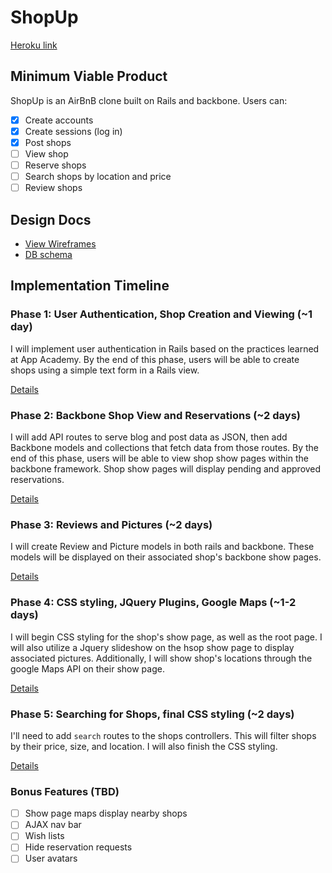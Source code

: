 # ShopUp

[Heroku link][heroku]

[heroku]: http://shopup4444.herokuapp.com

## Minimum Viable Product
ShopUp is an AirBnB clone built on Rails and backbone. Users can:

- [x] Create accounts
- [x] Create sessions (log in)
- [x] Post shops
- [ ] View shop
- [ ] Reserve shops
- [ ] Search shops by location and price
- [ ] Review shops

## Design Docs
* [View Wireframes][views]
* [DB schema][schema]

[views]: ./docs/views.md
[schema]: ./docs/schema.md

## Implementation Timeline

### Phase 1: User Authentication, Shop Creation and Viewing (~1 day)
I will implement user authentication in Rails based on the practices learned at
App Academy. By the end of this phase, users will be able to create shops using
a simple text form in a Rails view.

[Details][phase-one]

### Phase 2: Backbone Shop View and Reservations (~2 days)
I will add API routes to serve blog and post data as JSON, then add Backbone
models and collections that fetch data from those routes. By the end of this
phase, users will be able to view shop show pages within the backbone framework.
Shop show pages will display pending and approved reservations.

[Details][phase-two]

### Phase 3: Reviews and Pictures (~2 days)
I will create Review and Picture models in both rails and backbone. These models
will be displayed on their associated shop's backbone show pages.

[Details][phase-three]

### Phase 4: CSS styling, JQuery Plugins, Google Maps (~1-2 days)
I will begin CSS styling for the shop's show page, as well as the root page. I will
also utilize a Jquery slideshow on the hsop show page to display associated
pictures. Additionally, I will show shop's locations through the google Maps
API on their show page.


[Details][phase-four]

### Phase 5: Searching for Shops, final CSS styling (~2 days)
I'll need to add `search` routes to the shops controllers. This will filter shops
by their price, size, and location. I will also finish the CSS styling.

[Details][phase-five]

### Bonus Features (TBD)
- [ ] Show page maps display nearby shops
- [ ] AJAX nav bar
- [ ]	Wish lists
- [ ]	Hide reservation requests
- [ ] User avatars

[phase-one]: ./docs/phases/phase1.md
[phase-two]: ./docs/phases/phase2.md
[phase-three]: ./docs/phases/phase3.md
[phase-four]: ./docs/phases/phase4.md
[phase-five]: ./docs/phases/phase5.md
